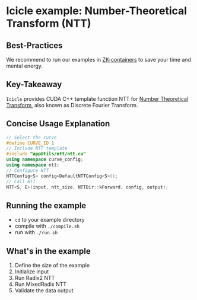 # Icicle example: Number-Theoretical Transform (NTT)

## Best-Practices

We recommend to run our examples in [ZK-containers](../../ZK-containers.md) to save your time and mental energy.

## Key-Takeaway

`Icicle` provides CUDA C++ template function NTT for [Number Theoretical Transform](https://github.com/ingonyama-zk/ingopedia/blob/master/src/fft.md), also known as Discrete Fourier Transform.

## Concise Usage Explanation

```c++
// Select the curve
#define CURVE_ID 1
// Include NTT template
#include "appUtils/ntt/ntt.cu"
using namespace curve_config;
using namespace ntt;
// Configure NTT
NTTConfig<S> config=DefaultNTTConfig<S>();
// Call NTT
NTT<S, E>(input, ntt_size, NTTDir::kForward, config, output);
```

## Running the example

- `cd` to your example directory
- compile with  `./compile.sh`
- run with `./run.sh`

## What's in the example

1. Define the size of the example
2. Initialize input
3. Run Radix2 NTT
4. Run MixedRadix NTT
5. Validate the data output
